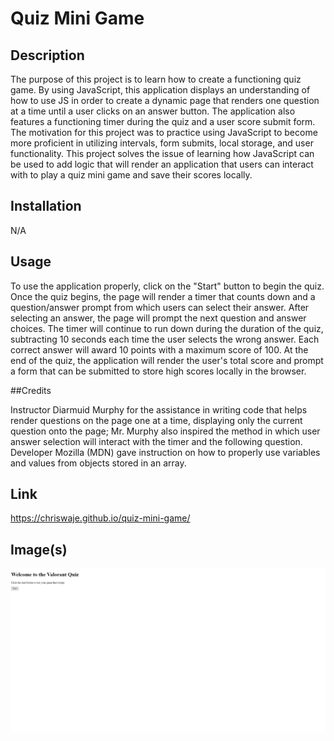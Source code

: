 # Quiz Mini Game

## Description

The purpose of this project is to learn how to create a functioning quiz game. By using JavaScript, this application displays an understanding of how to use JS in order to create a dynamic page that renders one question at a time until a user clicks on an answer button. The application also features a functioning timer during the quiz and a user score submit form. The motivation for this project was to practice using JavaScript to become more proficient in utilizing intervals, form submits, local storage, and user functionality. This project solves the issue of learning how JavaScript can be used to add logic that will render an application that users can interact with to play a quiz mini game and save their scores locally. 

## Installation

N/A

## Usage

To use the application properly, click on the "Start" button to begin the quiz. Once the quiz begins, the page will render a timer that counts down and a question/answer prompt from which users can select their answer. After selecting an answer, the page will prompt the next question and answer choices. The timer will continue to run down during the duration of the quiz, subtracting 10 seconds each time the user selects the wrong answer. Each correct answer will award 10 points with a maximum score of 100. At the end of the quiz, the application will render the user's total score and prompt a form that can be submitted to store high scores locally in the browser. 

##Credits

Instructor Diarmuid Murphy for the assistance in writing code that helps render questions on the page one at a time, displaying only the current question onto the page; Mr. Murphy also inspired the method in which user answer selection will interact with the timer and the following question. Developer Mozilla (MDN) gave instruction on how to properly use variables and values from objects stored in an array. 

## Link

https://chriswaje.github.io/quiz-mini-game/

## Image(s)

![](images/quiz-mini-game.png)